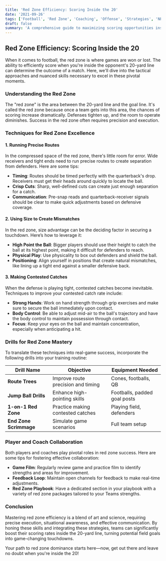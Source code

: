 ```yaml
---
title: 'Red Zone Efficiency: Scoring Inside the 20'
date: '2021-09-26'
tags: ['Football', 'Red Zone', 'Coaching', 'Offense', 'Strategies', 'NFL', 'NCAA', 'Touchdown', 'Training']
draft: false
summary: 'A comprehensive guide to maximizing scoring opportunities inside the 20-yard line with tips on route running, creating mismatches, and making contested catches.'
---
```


## Red Zone Efficiency: Scoring Inside the 20

When it comes to football, the red zone is where games are won or lost. The ability to efficiently score when you're inside the opponent's 20-yard line can determine the outcome of a match. Here, we'll dive into the tactical approaches and nuanced skills necessary to excel in these pivotal moments.

### Understanding the Red Zone

The "red zone" is the area between the 20-yard line and the goal line. It's called the red zone because once a team gets into this area, the chances of scoring increase dramatically. Defenses tighten up, and the room to operate diminishes. Success in the red zone often requires precision and execution.

### Techniques for Red Zone Excellence

#### 1. Running Precise Routes

In the compressed space of the red zone, there's little room for error. Wide receivers and tight ends need to run precise routes to create separation from defenders. Here are some tips:

- **Timing**: Routes should be timed perfectly with the quarterback's drop. Receivers must get their heads around quickly to locate the ball.
- **Crisp Cuts**: Sharp, well-defined cuts can create just enough separation for a catch.
- **Communication**: Pre-snap reads and quarterback-receiver signals should be clear to make quick adjustments based on defensive coverage.

#### 2. Using Size to Create Mismatches

In the red zone, size advantage can be the deciding factor in securing a touchdown. Here’s how to leverage it:

- **High Point the Ball**: Bigger players should use their height to catch the ball at its highest point, making it difficult for defenders to reach.
- **Physical Play**: Use physicality to box out defenders and shield the ball.
- **Positioning**: Align yourself in positions that create natural mismatches, like lining up a tight end against a smaller defensive back.

#### 3. Making Contested Catches

When the defense is playing tight, contested catches become inevitable. Techniques to improve your contested catch rate include:

- **Strong Hands**: Work on hand strength through grip exercises and make sure to secure the ball immediately upon contact.
- **Body Control**: Be able to adjust mid-air to the ball's trajectory and have the body control to maintain possession through contact.
- **Focus**: Keep your eyes on the ball and maintain concentration, especially when anticipating a hit.

### Drills for Red Zone Mastery

To translate these techniques into real-game success, incorporate the following drills into your training routine:

| Drill Name              | Objective                           | Equipment Needed             |
|------------------------|------------------------------------|------------------------------|
| **Route Trees**        | Improve route precision and timing | Cones, footballs, QB         |
| **Jump Ball Drills**   | Enhance high-pointing skills       | Footballs, padded goal posts |
| **1-on-1 Red Zone**    | Practice making contested catches  | Playing field, defenders    |
| **End Zone Scrimmage** | Simulate game scenarios            | Full team setup             |

### Player and Coach Collaboration

Both players and coaches play pivotal roles in red zone success. Here are some tips for fostering effective collaboration:

- **Game Film**: Regularly review game and practice film to identify strengths and areas for improvement.
- **Feedback Loop**: Maintain open channels for feedback to make real-time adjustments.
- **Red Zone Playbook**: Have a dedicated section in your playbook with a variety of red zone packages tailored to your Teams strengths.

### Conclusion

Mastering red zone efficiency is a blend of art and science, requiring precise execution, situational awareness, and effective communication. By honing these skills and integrating these strategies, teams can significantly boost their scoring rates inside the 20-yard line, turning potential field goals into game-changing touchdowns.

Your path to red zone dominance starts here—now, get out there and leave no doubt when you're inside the 20!
```